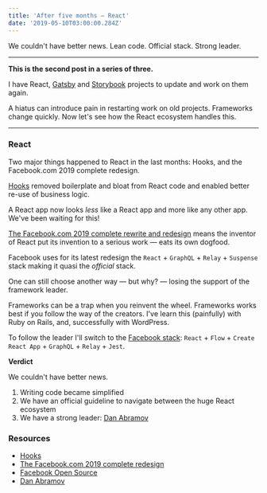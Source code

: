 ```yaml
---
title: 'After five months — React'
date: '2019-05-10T03:00:00.284Z'
---
```


We couldn't have better news. Lean code. Official stack. Strong leader.

<!--more-->

---

**This is the second post in a series of three.**

I have React, [Gatsby](/after-five-months-gatsby) and [Storybook](/after-five-months-storybook) projects to update and work on them again.

A hiatus can introduce pain in restarting work on old projects. Frameworks change quickly. Now let's see how the React ecosystem handles this.

---

### React

Two major things happened to React in the last months: Hooks, and the Facebook.com 2019 complete redesign.

[Hooks](https://reactjs.org/blog/2019/02/06/react-v16.8.0.html) removed boilerplate and bloat from React code and enabled better re-use of business logic.

A React app now looks _less_ like a React app and more like any other app. We've been waiting for this!

[The Facebook.com 2019 complete rewrite and redesign](https://developers.facebook.com/videos/2019/building-the-new-facebookcom-with-react-graphql-and-relay/) means the inventor of React put its invention to a serious work &mdash; eats its own dogfood.

Facebook uses for its latest redesign the `React` + `GraphQL` + `Relay` + `Suspense` stack making it quasi the _official_ stack.

One can still choose another way &mdash; but why? &mdash; losing the support of the framework leader.

Frameworks can be a trap when you reinvent the wheel. Frameworks works best if you follow the way of the creators. I've learn this (painfully) with Ruby on Rails, and, successfully with WordPress.

To follow the leader I'll switch to the [Facebook stack](https://opensource.facebook.com/): `React` + `Flow` + `Create React App` + `GraphQL` + `Relay` + `Jest`.

**Verdict**

We couldn't have better news.

1. Writing code became simplified
2. We have an official guideline to navigate between the huge React ecosystem
3. We have a strong leader: [Dan Abramov](https://overreacted.io/)

### Resources

- [Hooks](https://reactjs.org/blog/2019/02/06/react-v16.8.0.html)
- [The Facebook.com 2019 complete redesign](https://developers.facebook.com/videos/2019/building-the-new-facebookcom-with-react-graphql-and-relay/)
- [Facebook Open Source](https://opensource.facebook.com/)
- [Dan Abramov](https://overreacted.io/)
